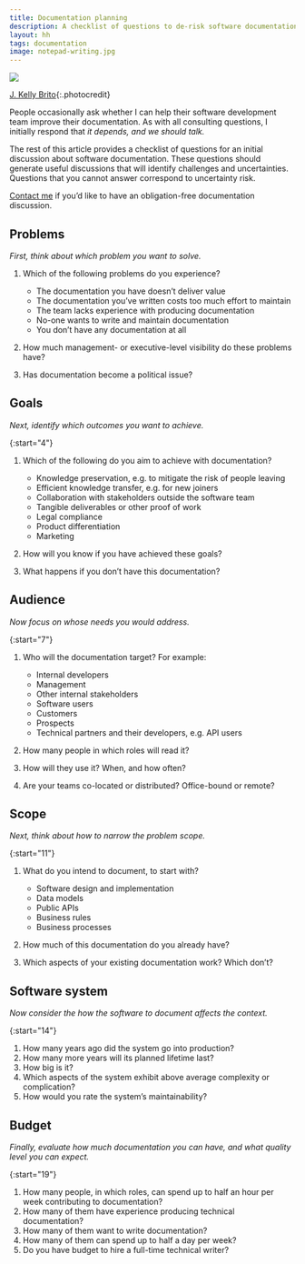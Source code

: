 ```yaml
---
title: Documentation planning
description: A checklist of questions to de-risk software documentation efforts
layout: hh
tags: documentation
image: notepad-writing.jpg
---
```


![](notepad-writing.jpg)

[J. Kelly Brito](https://unsplash.com/photos/PeUJyoylfe4){:.photocredit}

People occasionally ask whether I can help their software development team improve their documentation.
As with all consulting questions, I initially respond that _it depends, and we should talk._

The rest of this article provides a checklist of questions for an initial discussion about software documentation.
These questions should generate useful discussions that will identify challenges and uncertainties.
Questions that you cannot answer correspond to uncertainty risk.

[Contact me](/contact) if you’d like to have an obligation-free documentation discussion.

## Problems

_First, think about which problem you want to solve._

1. Which of the following problems do you experience?

   * The documentation you have doesn’t deliver value
   * The documentation you’ve written costs too much effort to maintain
   * The team lacks experience with producing documentation
   * No-one wants to write and maintain documentation
   * You don’t have any documentation at all

1. How much management- or executive-level visibility do these problems have?
1. Has documentation become a political issue?

## Goals

_Next, identify which outcomes you want to achieve._

{:start="4"}
1. Which of the following do you aim to achieve with documentation?

   * Knowledge preservation, e.g. to mitigate the risk of people leaving
   * Efficient knowledge transfer, e.g. for new joiners
   * Collaboration with stakeholders outside the software team
   * Tangible deliverables or other proof of work
   * Legal compliance
   * Product differentiation
   * Marketing

1. How will you know if you have achieved these goals?
1. What happens if you don’t have this documentation?

## Audience

_Now focus on whose needs you would address._

{:start="7"}
1. Who will the documentation target? For example:

   * Internal developers
   * Management
   * Other internal stakeholders
   * Software users
   * Customers
   * Prospects
   * Technical partners and their developers, e.g. API users

1. How many people in which roles will read it?
1. How will they use it? When, and how often?
1. Are your teams co-located or distributed? Office-bound or remote?

## Scope

_Next, think about how to narrow the problem scope._

{:start="11"}
1. What do you intend to document, to start with?

   * Software design and implementation
   * Data models
   * Public APIs
   * Business rules
   * Business processes

1. How much of this documentation do you already have?
1. Which aspects of your existing documentation work? Which don’t?

## Software system

_Now consider the how the software to document affects the context._

{:start="14"}
1. How many years ago did the system go into production?
1. How many more years will its planned lifetime last?
1. How big is it?
1. Which aspects of the system exhibit above average complexity or complication?
1. How would you rate the system’s maintainability?

## Budget

_Finally, evaluate how much documentation you can have, and what quality level you can expect._

{:start="19"}
1. How many people, in which roles, can spend up to half an hour per week contributing to documentation?
1. How many of them have experience producing technical documentation?
1. How many of them want to write documentation?
1. How many of them can spend up to half a day per week?
1. Do you have budget to hire a full-time technical writer?
